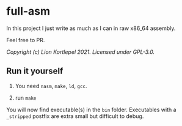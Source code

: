 # full-asm

In this project I just write as much as I can in raw x86\_64 assembly.

Feel free to PR. 

*Copyright (c) Lion Kortlepel 2021. Licensed under GPL-3.0.*

## Run it yourself

1. You need `nasm`, `make`, `ld`, `gcc`.

2. run `make`

You will now find executable(s) in the `bin` folder. Executables with a `_stripped` postfix are extra small but difficult to debug.



